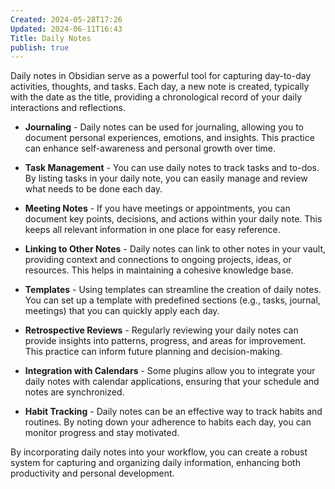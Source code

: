 ```yaml
---
Created: 2024-05-28T17:26
Updated: 2024-06-11T16:43
Title: Daily Notes
publish: true
---
```

Daily notes in Obsidian serve as a powerful tool for capturing day-to-day activities, thoughts, and tasks. Each day, a new note is created, typically with the date as the title, providing a chronological record of your daily interactions and reflections.

- **Journaling** - Daily notes can be used for journaling, allowing you to document personal experiences, emotions, and insights. This practice can enhance self-awareness and personal growth over time.
    
- **Task Management** - You can use daily notes to track tasks and to-dos. By listing tasks in your daily note, you can easily manage and review what needs to be done each day.
    
- **Meeting Notes** - If you have meetings or appointments, you can document key points, decisions, and actions within your daily note. This keeps all relevant information in one place for easy reference.
    
- **Linking to Other Notes** - Daily notes can link to other notes in your vault, providing context and connections to ongoing projects, ideas, or resources. This helps in maintaining a cohesive knowledge base.
    
- **Templates** - Using templates can streamline the creation of daily notes. You can set up a template with predefined sections (e.g., tasks, journal, meetings) that you can quickly apply each day.
    
- **Retrospective Reviews** - Regularly reviewing your daily notes can provide insights into patterns, progress, and areas for improvement. This practice can inform future planning and decision-making.
    
- **Integration with Calendars** - Some plugins allow you to integrate your daily notes with calendar applications, ensuring that your schedule and notes are synchronized.
    
- **Habit Tracking** - Daily notes can be an effective way to track habits and routines. By noting down your adherence to habits each day, you can monitor progress and stay motivated.
    

By incorporating daily notes into your workflow, you can create a robust system for capturing and organizing daily information, enhancing both productivity and personal development.
